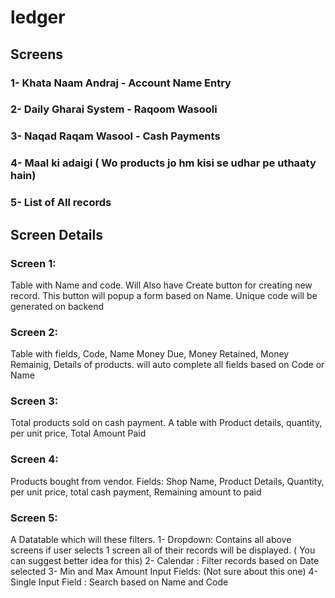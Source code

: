 # ledger

## Screens

### 1- Khata Naam Andraj - Account Name Entry

### 2- Daily Gharai System - Raqoom Wasooli

### 3- Naqad Raqam Wasool - Cash Payments

### 4- Maal ki adaigi ( Wo products jo hm kisi se udhar pe uthaaty hain)

### 5- List of All records


## Screen Details


### Screen 1:

Table with Name and code. Will Also have Create button for creating new record. This button will popup a form based on Name. 
Unique code will be generated on backend

### Screen 2:

Table with fields, Code, Name Money Due, Money Retained, Money Remainig, Details of products. will auto complete all fields based on Code or Name

### Screen 3:

Total products sold on cash payment. A table with Product details, quantity, per unit price, Total Amount Paid

### Screen 4:

Products bought from vendor. Fields: Shop Name, Product Details, Quantity, per unit price, total cash payment, Remaining amount to paid

### Screen 5:

A Datatable which will these filters. 
1- Dropdown: Contains all above screens if user selects 1 screen all of their records will be displayed. ( You can suggest better idea for this)
2- Calendar : Filter records based on Date selected
3- Min and Max Amount Input Fields: (Not sure about this one)
4- Single Input Field : Search based on Name and Code 







